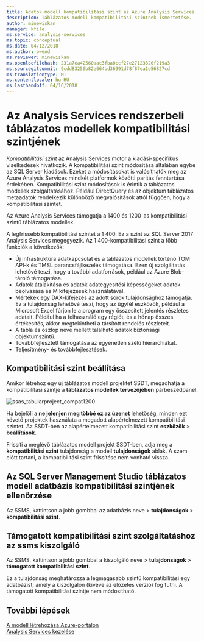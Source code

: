 ```yaml
---
title: Adatok modell kompatibilitási szint az Azure Analysis Services |} Microsoft Docs
description: Táblázatos modell kompatibilitási szintnek ismertetése.
author: minewiskan
manager: kfile
ms.service: analysis-services
ms.topic: conceptual
ms.date: 04/12/2018
ms.author: owend
ms.reviewer: minewiskan
ms.openlocfilehash: 231a7ea42560aac3fba0ccf27e27123320f219a3
ms.sourcegitcommit: 9cdd83256b82e664bd36991d78f87ea1e56827cd
ms.translationtype: MT
ms.contentlocale: hu-HU
ms.lasthandoff: 04/16/2018
---
```

# <a name="compatibility-level-for-analysis-services-tabular-models"></a>Az Analysis Services rendszerbeli táblázatos modellek kompatibilitási szintjének

*Kompatibilitási szint* az Analysis Services motor a kiadási-specifikus viselkedések hivatkozik. A kompatibilitási szint módosítása általában egybe az SQL Server kiadások. Ezeket a módosításokat is valósíthatók meg az Azure Analysis Services mindkét platformok közötti paritás fenntartása érdekében. Kompatibilitási szint módosítások is érintik a táblázatos modellek szolgáltatásához. Például DirectQuery és az objektum táblázatos metaadatok rendelkezik különböző megvalósítások attól függően, hogy a kompatibilitási szintet. 

Az Azure Analysis Services támogatja a 1400 és 1200-as kompatibilitási szintű táblázatos modellek.

A legfrissebb kompatibilitási szintet a 1 400. Ez a szint az SQL Server 2017 Analysis Services megegyezik. Az 1 400-kompatibilitási szint a főbb funkciók a következők:

*  Új infrastruktúra adatkapcsolat és a táblázatos modellek történő TOM API-k és TMSL parancsfájlkezelés támogatása. Ezen új szolgáltatás lehetővé teszi, hogy a további adatforrások, például az Azure Blob-tároló támogatása.
*  Adatok átalakítása és adatok adategyesítési képességeket adatok beolvasása és M kifejezések használatával.
*  Mértékek egy DAX-kifejezés az adott sorok tulajdonsághoz támogatja. Ez a tulajdonság lehetővé teszi, hogy az ügyfél eszközök, például a Microsoft Excel fúrjon le a program egy összesített jelentés részletes adatait. Például ha a felhasználó egy régiót, és a hónap összes értékesítés, akkor megtekintheti a társított rendelés részleteit. 
*  A tábla és oszlop neve mellett található adatok biztonsági objektumszintű.
*  Továbbfejlesztett támogatása az egyenetlen szélű hierarchiákat.
*  Teljesítmény- és továbbfejlesztések.
  
## <a name="set-compatibility-level"></a>Kompatibilitási szint beállítása 
 Amikor létrehoz egy új táblázatos modell projektet SSDT, megadhatja a kompatibilitási szintje a **táblázatos modellek tervezőjében** párbeszédpanel. 
  
 ![ssas_tabularproject_compat1200](./media/analysis-services-compat-level/aas-tabularproject-compat.png)  
  
 Ha bejelöli a **ne jelenjen meg többé ez az üzenet** lehetőség, minden ezt követő projektek használata a megadott alapértelmezett kompatibilitási szintet. Az SSDT-ben az alapértelmezett kompatibilitási szint **eszközök** > **beállítások**.  
  
 Frissíti a meglévő táblázatos modell projekt SSDT-ben, adja meg a **kompatibilitási szint** tulajdonság a modell **tulajdonságok** ablak. A szem előtt tartani, a kompatibilitási szint frissítése nem vonható vissza.
  
## <a name="check-compatibility-level-for-a-tabular-model-database-in-sql-server-management-studio"></a>Az SQL Server Management Studio táblázatos modell adatbázis kompatibilitási szintjének ellenőrzése 
 Az SSMS, kattintson a jobb gombbal az adatbázis neve > **tulajdonságok** > **kompatibilitási szint**.  
  
## <a name="check-supported-compatibility-level-for-a-server-in-ssms"></a>Támogatott kompatibilitási szint szolgáltatáshoz az ssms kiszolgáló  
 Az SSMS, kattintson a jobb gombbal a kiszolgáló neve > **tulajdonságok** > **támogatott kompatibilitási szint**.  
  
 Ez a tulajdonság meghatározza a legmagasabb szintű kompatibilitási egy adatbázist, amely a kiszolgálón (kivéve az előzetes verzió) fog futni. A támogatott kompatibilitási szintje nem módosítható.  

## <a name="next-steps"></a>További lépések
  [A modell létrehozása Azure-portálon](analysis-services-create-model-portal.md)   
  [Analysis Services kezelése](analysis-services-manage.md)  
